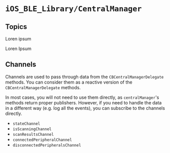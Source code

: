 # ``iOS_BLE_Library/CentralManager``

## Topics

Loren ipsum 

Loren Ipsum 

## Channels

Channels are used to pass through data from the `CBCentralManagerDelegate` methods.
You can consider them as a reactive version of the `CBCentralManagerDelegate` methods.

In most cases, you will not need to use them directly, as `centralManager`'s methods return proper publishers.
However, if you need to handle the data in a different way (e.g. log all the events), you can subscribe to the channels directly. 

- ``stateChannel``
- ``isScanningChannel``
- ``scanResultsChannel``
- ``connectedPeripheralChannel``
- ``disconnectedPeripheralsChannel``
